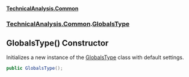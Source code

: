#### [TechnicalAnalysis\.Common](Atypical.TechnicalAnalysis.Common.md 'Atypical\.TechnicalAnalysis\.Common')
### [TechnicalAnalysis\.Common](Atypical.TechnicalAnalysis.Common.md#TechnicalAnalysis.Common 'TechnicalAnalysis\.Common').[GlobalsType](GlobalsType.md 'TechnicalAnalysis\.Common\.GlobalsType')

## GlobalsType\(\) Constructor

Initializes a new instance of the [GlobalsType](GlobalsType.md 'TechnicalAnalysis\.Common\.GlobalsType') class with default settings\.

```csharp
public GlobalsType();
```